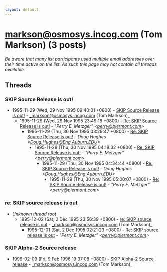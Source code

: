 ```yaml
---
layout: default
---
```


# markson@osmosys.incog.com (Tom Markson) (3 posts)

_Be aware that many list participants used multiple email addresses over their time active on the list. As such this page may not contain all threads available._

## Threads

### SKIP Source Release is out!
+ 1995-11-29 (Wed, 29 Nov 1995 09:40:01 +0800) - [SKIP Source Release is out!](/archive/1995/11/b3979f3c6dd1e11ca3474089f51220d20c3fe40b2ae32107f66c305d553b15c8) - _markson@osmosys.incog.com (Tom Markson)_
  + 1995-11-29 (Wed, 29 Nov 1995 23:49:18 +0800) - [Re: SKIP Source Release is out!](/archive/1995/11/19b1b411bc3f1203954431863e6c1514b13a485a399104c97b437dfa4fcac1f2) - _"Perry E. Metzger" \<perry@piermont.com\>_
    + 1995-11-29 (Thu, 30 Nov 1995 03:29:47 +0800) - [Re: SKIP Source Release is out!](/archive/1995/11/6e12c7de4c3bfa77a241a77518ccef0cea40a9500d742feb0b740c4ed86d642a) - _Doug Hughes \<Doug.Hughes@Eng.Auburn.EDU\>_
      + 1995-11-29 (Thu, 30 Nov 1995 04:18:32 +0800) - [Re: SKIP Source Release is out!](/archive/1995/11/a4fda59950a2a1d837590cd477fd1202935dc608b87d5b22444daaec0dea0c6c) - _"Perry E. Metzger" \<perry@piermont.com\>_
        + 1995-11-29 (Thu, 30 Nov 1995 04:34:44 +0800) - [Re: SKIP Source Release is out!](/archive/1995/11/46f4f73a592650ba884d4130c0d925617b615f849e959da1d88a3df519077627) - _Doug Hughes \<Doug.Hughes@Eng.Auburn.EDU\>_
          + 1995-11-29 (Thu, 30 Nov 1995 05:00:07 +0800) - [Re: SKIP Source Release is out!](/archive/1995/11/e00dccae4518e8550dd6fc86815dbdbeab86420d4e5e28c6247e9a39b653f440) - _"Perry E. Metzger" \<perry@piermont.com\>_

### re: SKIP source release is out
+ _Unknown thread root_
  + 1995-12-02 (Sat, 2 Dec 1995 23:56:39 +0800) - [re: SKIP source release is out](/archive/1995/12/b89a5d30602b91119542aec915824e2c24ad8b0a6c225362de02918330bbd160) - _markson@osmosys.incog.com (Tom Markson)_
    + 1995-12-01 (Sat, 2 Dec 1995 02:21:23 +0800) - [Re: SKIP source release is out](/archive/1995/12/62cf41df8fd339a6d427eaf220ba149c5ed28d02f3fafb6500f4ca031181cd9b) - _"Perry E. Metzger" \<perry@piermont.com\>_

### SKIP Alpha-2 Source release
+ 1996-02-09 (Fri, 9 Feb 1996 19:37:08 +0800) - [SKIP Alpha-2 Source release](/archive/1996/02/ff96ebe3d38448a7a52db9ba26ecdb96f6d29aab95257205898f4ed153ff213d) - _markson@osmosys.incog.com (Tom Markson)_

